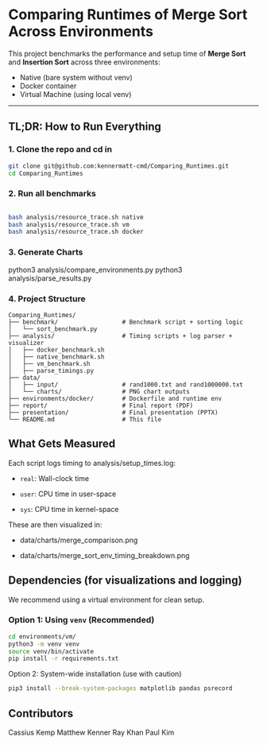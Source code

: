 # Comparing Runtimes of Merge Sort Across Environments

This project benchmarks the performance and setup time of **Merge Sort** and **Insertion Sort** across three environments:
- Native (bare system without venv)
- Docker container
- Virtual Machine (using local venv)

---

## TL;DR: How to Run Everything

### 1. Clone the repo and cd in
```bash
git clone git@github.com:kennermatt-cmd/Comparing_Runtimes.git
cd Comparing_Runtimes
```
### 2. Run all benchmarks
```bash

bash analysis/resource_trace.sh native
bash analysis/resource_trace.sh vm
bash analysis/resource_trace.sh docker

```
### 3. Generate Charts
python3 analysis/compare_environments.py
python3 analysis/parse_results.py

### 4. Project Structure
```
Comparing_Runtimes/
├── benchmark/                  # Benchmark script + sorting logic
│   └── sort_benchmark.py
├── analysis/                   # Timing scripts + log parser + visualizer
│   ├── docker_benchmark.sh
│   ├── native_benchmark.sh
│   ├── vm_benchmark.sh
│   ├── parse_timings.py
├── data/
│   ├── input/                  # rand1000.txt and rand1000000.txt
│   └── charts/                 # PNG chart outputs
├── environments/docker/        # Dockerfile and runtime env
├── report/                     # Final report (PDF)
├── presentation/               # Final presentation (PPTX)
└── README.md                   # This file
```

## What Gets Measured
Each script logs timing to analysis/setup_times.log:

- `real`: Wall-clock time

- `user`: CPU time in user-space

- `sys`: CPU time in kernel-space

These are then visualized in:

- data/charts/merge_comparison.png

- data/charts/merge_sort_env_timing_breakdown.png

## Dependencies (for visualizations and logging)

We recommend using a virtual environment for clean setup.

### Option 1: Using `venv` (Recommended)
```bash
cd environments/vm/
python3 -m venv venv
source venv/bin/activate
pip install -r requirements.txt
```
Option 2: System-wide installation (use with caution)
```bash
pip3 install --break-system-packages matplotlib pandas psrecord
```
## Contributors
Cassius Kemp
Matthew Kenner
Ray Khan
Paul Kim